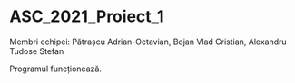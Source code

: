 # ASC_2021_Proiect_1

Membri echipei:
Pătrașcu Adrian-Octavian,
Bojan Vlad Cristian,
Alexandru Tudose Stefan 

Programul funcționează.
